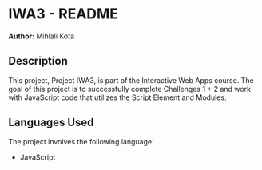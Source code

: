 # IWA3 - README

**Author:** Mihlali Kota

## Description

This project, Project IWA3, is part of the Interactive Web Apps course. The goal of this project is to successfully complete Challenges 1 + 2 and work with JavaScript code that utilizes the Script Element and Modules.

## Languages Used

The project involves the following language:

- JavaScript